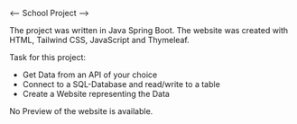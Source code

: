 <-- School Project -->

The project was written in Java Spring Boot.
The website was created with HTML, Tailwind CSS, JavaScript and Thymeleaf.

Task for this project: 
- Get Data from an API of your choice
- Connect to a SQL-Database and read/write to a table
- Create a Website representing the Data



No Preview of the website is available.

